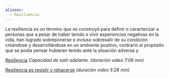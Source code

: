 ```yaml
---
aliases:
  - Resiliencia
---
```

La resiliencia es un término que se construyó para definir o caracterizar a personas que a pesar de haber tenido o vivir experiencias negativas en la vida, han logrado sobreponerse e incluso sobresalir de su condición creándose y desarrollándose en un ambiente positivo, contrario al propósito que se podía pensar hubieran tenido ante la situación adversa [»](https://es.wikipedia.org/wiki/Resiliencia_(psicolog%C3%ADa)#:~:text=La%20resiliencia%20es%20un%20t%C3%A9rmino%20que%20se%20construy%C3%B3%20para%20definir%20o%20caracterizar%20a%20personas%20que%20a%20pesar%20de%20haber%20tenido%20o%20vivir%20experiencias%20negativas%20en%20la%20vida%2C%20han%20logrado%20sobreponerse%20e%20incluso%20sobresalir%20de%20su%20condici%C3%B3n%20cre%C3%A1ndose%20y%20desarroll%C3%A1ndose%20en%20un%20ambiente%20positivo%2C%20contrario%20al%20prop%C3%B3sito%20que%20se%20pod%C3%ADa%20pensar%20hubieran%20tenido%20ante%20la%20situaci%C3%B3n%20adversa)


[Resiliencia](https://www.youtube.com/watch?v=XR0iPo-5128) *Capacidad de salir adelante.*
*(duración video 7:06 min)*

[Resiliencia es resistir y rehacerse](https://www.youtube.com/watch?v=mdKVDuM5uYM)
*(duración video 5:28 min)*

